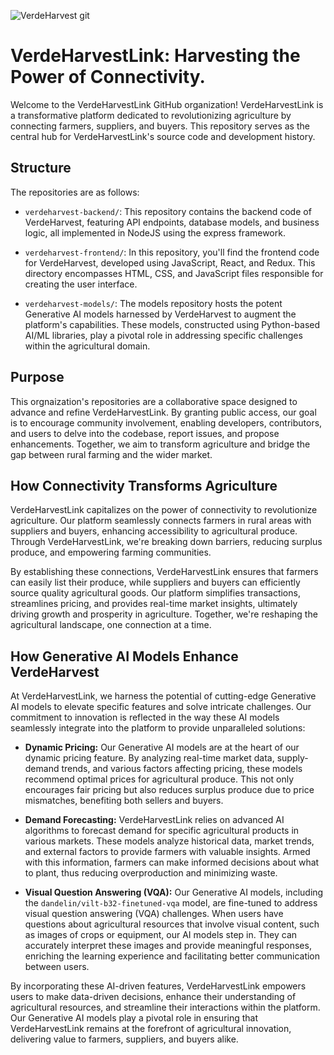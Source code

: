 ![VerdeHarvest git](https://github.com/VerdeHarvest/.github/assets/59466195/1779d95d-c2cc-489d-a448-991c90d73424)

# VerdeHarvestLink: Harvesting the Power of Connectivity.

Welcome to the VerdeHarvestLink GitHub organization! VerdeHarvestLink is a transformative platform dedicated to revolutionizing agriculture by connecting farmers, suppliers, and buyers. This repository serves as the central hub for VerdeHarvestLink's source code and development history.

## Structure
The repositories are as follows:

- `verdeharvest-backend/`: This repository contains the backend code of VerdeHarvest, featuring API endpoints, database models, and business logic, all implemented in NodeJS using the express framework.

- `verdeharvest-frontend/`: In this repository, you'll find the frontend code for VerdeHarvest, developed using JavaScript, React, and Redux. This directory encompasses HTML, CSS, and JavaScript files responsible for creating the user interface.

- `verdeharvest-models/`: The models repository hosts the potent Generative AI models harnessed by VerdeHarvest to augment the platform's capabilities. These models, constructed using Python-based AI/ML libraries, play a pivotal role in addressing specific challenges within the agricultural domain.

## Purpose
This orgnaization's repositories are a collaborative space designed to advance and refine VerdeHarvestLink. By granting public access, our goal is to encourage community involvement, enabling developers, contributors, and users to delve into the codebase, report issues, and propose enhancements. Together, we aim to transform agriculture and bridge the gap between rural farming and the wider market.

## How Connectivity Transforms Agriculture
VerdeHarvestLink capitalizes on the power of connectivity to revolutionize agriculture. Our platform seamlessly connects farmers in rural areas with suppliers and buyers, enhancing accessibility to agricultural produce. Through VerdeHarvestLink, we're breaking down barriers, reducing surplus produce, and empowering farming communities.

By establishing these connections, VerdeHarvestLink ensures that farmers can easily list their produce, while suppliers and buyers can efficiently source quality agricultural goods. Our platform simplifies transactions, streamlines pricing, and provides real-time market insights, ultimately driving growth and prosperity in agriculture. Together, we're reshaping the agricultural landscape, one connection at a time.


## How Generative AI Models Enhance VerdeHarvest
At VerdeHarvestLink, we harness the potential of cutting-edge Generative AI models to elevate specific features and solve intricate challenges. Our commitment to innovation is reflected in the way these AI models seamlessly integrate into the platform to provide unparalleled solutions:

- <b>Dynamic Pricing:</b> Our Generative AI models are at the heart of our dynamic pricing feature. By analyzing real-time market data, supply-demand trends, and various factors affecting pricing, these models recommend optimal prices for agricultural produce. This not only encourages fair pricing but also reduces surplus produce due to price mismatches, benefiting both sellers and buyers.

- <b>Demand Forecasting:</b> VerdeHarvestLink relies on advanced AI algorithms to forecast demand for specific agricultural products in various markets. These models analyze historical data, market trends, and external factors to provide farmers with valuable insights. Armed with this information, farmers can make informed decisions about what to plant, thus reducing overproduction and minimizing waste.

- <b>Visual Question Answering (VQA):</b> Our Generative AI models, including the `dandelin/vilt-b32-finetuned-vqa` model, are fine-tuned to address visual question answering (VQA) challenges. When users have questions about agricultural resources that involve visual content, such as images of crops or equipment, our AI models step in. They can accurately interpret these images and provide meaningful responses, enriching the learning experience and facilitating better communication between users.

By incorporating these AI-driven features, VerdeHarvestLink empowers users to make data-driven decisions, enhance their understanding of agricultural resources, and streamline their interactions within the platform. Our Generative AI models play a pivotal role in ensuring that VerdeHarvestLink remains at the forefront of agricultural innovation, delivering value to farmers, suppliers, and buyers alike.